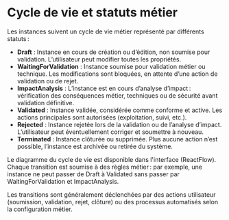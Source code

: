 # Cycle de vie et statuts métier

Les instances suivent un cycle de vie métier représenté par différents statuts :

- **Draft** : Instance en cours de création ou d’édition, non soumise pour validation. L’utilisateur peut modifier toutes les propriétés.
- **WaitingForValidation** : Instance soumise pour validation métier ou technique. Les modifications sont bloquées, en attente d’une action de validation ou de rejet.
- **ImpactAnalysis** : L’instance est en cours d’analyse d’impact : vérification des conséquences métier, techniques ou de sécurité avant validation définitive.
- **Validated** : Instance validée, considérée comme conforme et active. Les actions principales sont autorisées (exploitation, suivi, etc.).
- **Rejected** : Instance rejetée lors de la validation ou de l’analyse d’impact. L’utilisateur peut éventuellement corriger et soumettre à nouveau.
- **Terminated** : Instance clôturée ou supprimée. Plus aucune action n’est possible, l’instance est archivée ou retirée du système.

Le diagramme du cycle de vie est disponible dans l'interface (ReactFlow). Chaque transition est soumise à des règles métier : par exemple, une instance ne peut passer de Draft à Validated sans passer par WaitingForValidation et ImpactAnalysis.

Les transitions sont généralement déclenchées par des actions utilisateur (soumission, validation, rejet, clôture) ou des processus automatisés selon la configuration métier.
